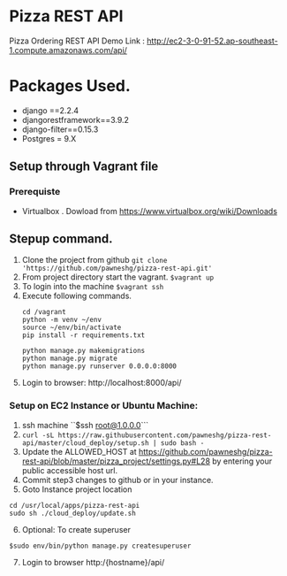 # Pizza REST API

Pizza Ordering REST API
Demo Link : http://ec2-3-0-91-52.ap-southeast-1.compute.amazonaws.com/api/

# Packages Used.
- django ==2.2.4
- djangorestframework==3.9.2
- django-filter==0.15.3
- Postgres = 9.X

## Setup through Vagrant file
### Prerequiste
- Virtualbox . Dowload from https://www.virtualbox.org/wiki/Downloads
## Stepup command.
1. Clone the project from github
    ```git clone 'https://github.com/pawneshg/pizza-rest-api.git'```
2. From project directory start the vagrant.
    ```$vagrant up```
3. To login into the machine ```$vagrant ssh```
4. Execute following commands.
   ```
   cd /vagrant
   python -m venv ~/env
   source ~/env/bin/activate
   pip install -r requirements.txt
   
   python manage.py makemigrations
   python manage.py migrate
   python manage.py runserver 0.0.0.0:8000
   ```
5. Login to browser: http://localhost:8000/api/


### Setup on EC2 Instance or Ubuntu Machine:
1. ssh machine ``$ssh root@1.0.0.0```
2. ```curl -sL https://raw.githubusercontent.com/pawneshg/pizza-rest-api/master/cloud_deploy/setup.sh | sudo bash -```
3. Update the ALLOWED_HOST at https://github.com/pawneshg/pizza-rest-api/blob/master/pizza_project/settings.py#L28 by entering your public accessible host url.
4. Commit step3  changes to github or in your instance.
5. Goto Instance project location 
```
cd /usr/local/apps/pizza-rest-api
sudo sh ./cloud_deploy/update.sh
```
6. Optional: To create superuser
```
$sudo env/bin/python manage.py createsuperuser
```
7. Login to browser http:/{hostname}/api/
